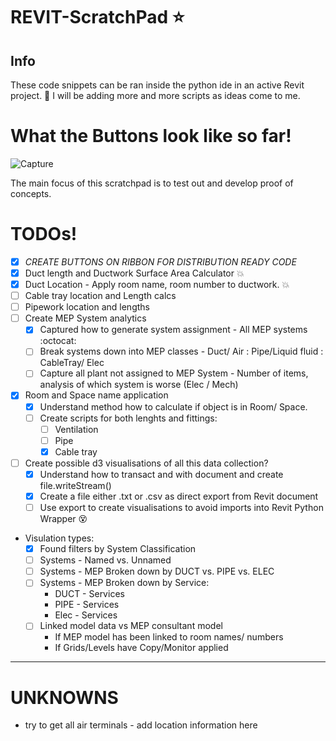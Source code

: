 # REVIT-ScratchPad :star:
## Info
These code snippets can be ran inside the python ide in an active Revit project. :snake:
I will be adding more and more scripts as ideas come to me.

# What the Buttons look like so far!
![Capture](https://user-images.githubusercontent.com/26323783/54621454-ac070300-4a5f-11e9-87c2-895add0142c5.PNG)

The main focus of this scratchpad is to test out and develop proof of concepts.

# TODOs! 

- [x] *CREATE BUTTONS ON RIBBON FOR DISTRIBUTION READY CODE*
- [x] Duct length and Ductwork Surface Area Calculator :boom:
- [x] Duct Location - Apply room name, room number to ductwork. :boom:
- [ ] Cable tray location and Length calcs
- [ ] Pipework location and lengths
- [ ] Create MEP System analytics
     - [x] Captured how to generate system assignment - All MEP systems :octocat:
     - [ ] Break systems down into MEP classes - Duct/ Air : Pipe/Liquid fluid : CableTray/ Elec
     - [ ] Capture all plant not assigned to MEP System - Number of items, analysis of which system is worse (Elec / Mech)
- [x] Room and Space name application
     - [x] Understand method how to calculate if object is in Room/ Space.
     - [ ] Create scripts for both lenghts and fittings:
          - [ ] Ventilation
          - [ ] Pipe
          - [x] Cable tray
- [ ] Create possible d3 visualisations of all this data collection?
     - [x] Understand how to transact and with document and create file.writeStream()
     - [x] Create a file either .txt or .csv as direct export from Revit document
     - [ ] Use export to create visualisations to avoid imports into Revit Python Wrapper :dizzy_face:
+ Visulation types:
     - [x] Found filters by System Classification
     - [ ] Systems - Named vs. Unnamed
     - [ ] Systems - MEP Broken down by DUCT vs. PIPE vs. ELEC
     - [ ] Systems - MEP Broken down by Service:
          + DUCT - Services
          + PIPE - Services
          + Elec - Services
     - [ ] Linked model data vs MEP consultant model
          * If MEP model has been linked to room names/ numbers
          * If Grids/Levels have Copy/Monitor applied

---
# UNKNOWNS
* try to get all air terminals - add location information here
